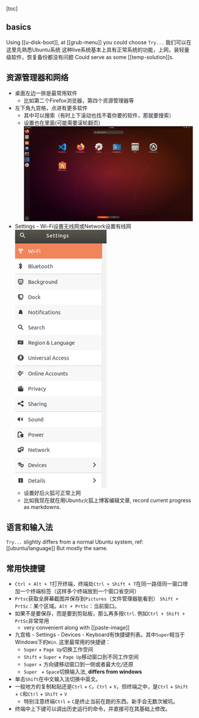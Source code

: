 [toc]
## basics
Using [[u-disk-boot]], at [[grub-menu]] you could choose `Try...`
我们可以在这里先熟悉Ubuntu系统
这种live系统基本上具有正常系统的功能，上网，装轻量级软件，恢复备份都没有问题
Could serve as some [[temp-solution]]s.
## 资源管理器和网络
- 桌面左边一排是最常用软件
  - 比如第二个Firefox浏览器，第四个资源管理器等
- 左下角九宫格，点进有更多软件
  - 其中可以搜索（有时上下滚动也找不着你要的软件，那就要搜索）
  - 设置也在里面(可能需要滚轮翻页)![](more-softwares.png)
- Settings - Wi-Fi设置无线网或Network设置有线网
![](wifi.png)
    - 设置好后火狐可正常上网
    - 比如我现在就在用Ubuntu火狐上博客编辑文章, record current progress as markdowns.
## 语言和输入法
`Try...` slightly differs from a normal Ubuntu system, ref: [[ubuntu/language]]
But mostly the same.
## 常用快捷键
- `Ctrl + Alt + T`打开终端，终端处`Ctrl + Shift + T`在同一路径同一窗口增加一个终端标签（这样多个终端放到一个窗口省空间）
- `Prtsc`获取全屏幕截图并保存到`Pictures`（文件管理器能看到）
`Shift + PrtSc`：某个区域。`Alt + PrtSc`：当前窗口。
- 如果不是要保存，而是要到剪贴板，那么再多按`Ctrl`. 例如`Ctrl + Shift + PrtSc`非常常用
  - very convenient along with [[paste-image]]
- 九宫格 - Settings - Devices - Keyboard有快捷键列表。其中`Super`相当于Windows下的`Win`. 这里最常用的快捷键：
	- `Super` + `Page Up`切换工作空间
	- `Shift` + `Super` + `Page Up`移动窗口到不同工作空间
	- `Super` + 方向键移动窗口到一侧或者最大化/还原
	- `Super ` + `Space`切换输入法, **differs from windows**
- 单击`Shift`在中文输入法切换中英文。
- 一般地方的复制粘贴还是`Ctrl` + `C`，`Ctrl` + `V`，但终端之中，是`Ctrl` + `Shift` + `C`和`Ctrl` + `Shift` + `V`
	- 特别注意终端`Ctrl` + `C`是终止当前在跑的东西。新手会无数次被坑。
- 终端中上下键可以调出历史运行的命令，并直接可在其基础上修改。